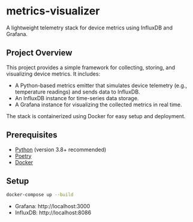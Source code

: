 # metrics-visualizer

A lightweight telemetry stack for device metrics using InfluxDB and Grafana.

## Project Overview

This project provides a simple framework for collecting, storing, and visualizing device metrics. It includes:

- A Python-based metrics emitter that simulates device telemetry (e.g., temperature readings) and sends data to InfluxDB.
- An InfluxDB instance for time-series data storage.
- A Grafana instance for visualizing the collected metrics in real time.

The stack is containerized using Docker for easy setup and deployment.

## Prerequisites

- [Python](https://www.python.org/downloads/) (version 3.8+ recommended)
- [Poetry](https://python-poetry.org/docs/#installation)
- [Docker](https://docs.docker.com/get-docker/)

## Setup

```bash
docker-compose up --build
```

- Grafana: http://localhost:3000
- InfluxDB: http://localhost:8086